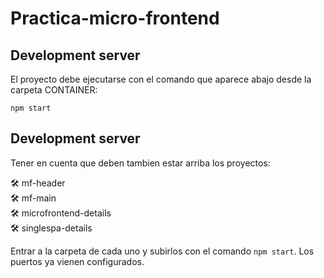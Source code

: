 # Practica-micro-frontend

## Development server

El proyecto debe ejecutarse con el comando que aparece abajo desde la carpeta CONTAINER:

`npm start`

## Development server

Tener en cuenta que deben tambien estar arriba los proyectos:

🛠️ mf-header  
🛠️ mf-main  
🛠️ microfrontend-details  
🛠️ singlespa-details  

Entrar a la carpeta de cada uno y subirlos con el comando `npm start`. Los puertos ya vienen configurados.
